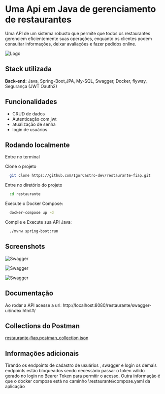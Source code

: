 # Uma Api em Java de gerenciamento de restaurantes

Uma API de um sistema robusto que permite que todos os restaurantes gerenciem eficientemente suas operações, enquanto os clientes podem consultar informações, deixar avaliações e fazer pedidos online.


![Logo](https://github.com/user-attachments/assets/44d811ba-d0c0-4e9d-bcc4-bcfd8ad9ea1d)

## Stack utilizada

**Back-end:** Java, Spring-Boot,JPA, My-SQL, Swagger, Docker, flyway, Segurança (JWT Oauth2)


## Funcionalidades

- CRUD de dados
- Autenticação com jwt
- atualização de senha
- login de usuários


## Rodando localmente

Entre no terminal

Clone o projeto

```bash
  git clone https://github.com/IgorCastro-dev/restaurante-fiap.git
```

Entre no diretório do projeto

```bash
  cd restaurante
```

Execute o Docker Compose:

```bash
  docker-compose up -d
```

Compile e Execute sua API Java:

```bash
  ./mvnw spring-boot:run
```


## Screenshots

![Swagger](https://github.com/user-attachments/assets/6d468bfe-6948-471a-b127-4231f0b21455)

![Swagger](https://github.com/user-attachments/assets/9d2a1a37-ae4f-4e22-aa60-35e4d9fc4481)

![Swagger](https://github.com/user-attachments/assets/f8139efc-7f1b-44e7-917f-624e8c61c4db)

## Documentação

Ao rodar a API acesse a url: http://localhost:8080/restaurante/swagger-ui/index.html#/

## Collections do Postman

[restaurante-fiap.postman_collection.json](https://github.com/user-attachments/files/18470160/restaurante-fiap.postman_collection.json)


## Informações adicionais 
Tirando os endpoints de cadastro de usuários , swagger e login os demais endpoints estão bloqueados sendo necessário passar o token válido gerado no login no Bearer Token para permitir o acesso.
Outra informação é que o docker compose está no caminho \restaurante\compose.yaml da aplicação









